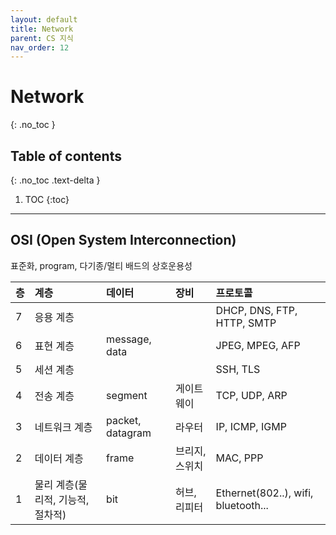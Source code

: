 ```yaml
---
layout: default
title: Network
parent: CS 지식
nav_order: 12
---
```


# Network
{: .no_toc }

## Table of contents
{: .no_toc .text-delta }

1. TOC
{:toc}

---

## OSI (Open System Interconnection)

표준화, program, 다기종/멀티 배드의 상호운용성

|층 | 계층                        | 데이터             | 장비         | 프로토콜                             |
|:-|:---------------------------|:------------------|:-----------|:-----------------------------------|
|7 | 응용 계층                    |                   |             | DHCP, DNS, FTP, HTTP, SMTP        |
|6 | 표현 계층                    | message, data     |             | JPEG, MPEG, AFP                   |
|5 | 세션 계층                    |                   |             | SSH, TLS                          |
|4 | 전송 계층                    | segment           | 게이트 웨이    | TCP, UDP, ARP                     |
|3 | 네트워크 계층                  | packet, datagram | 라우터        | IP, ICMP, IGMP                    |
|2 | 데이터 계층                   | frame             | 브리지, 스위치 | MAC, PPP                          |
|1 | 물리 계층(물리적, 기능적, 절차적)  | bit               | 허브, 리피터  | Ethernet(802..), wifi, bluetooth...|
